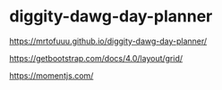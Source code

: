 # diggity-dawg-day-planner

https://mrtofuuu.github.io/diggity-dawg-day-planner/

https://getbootstrap.com/docs/4.0/layout/grid/

https://momentjs.com/